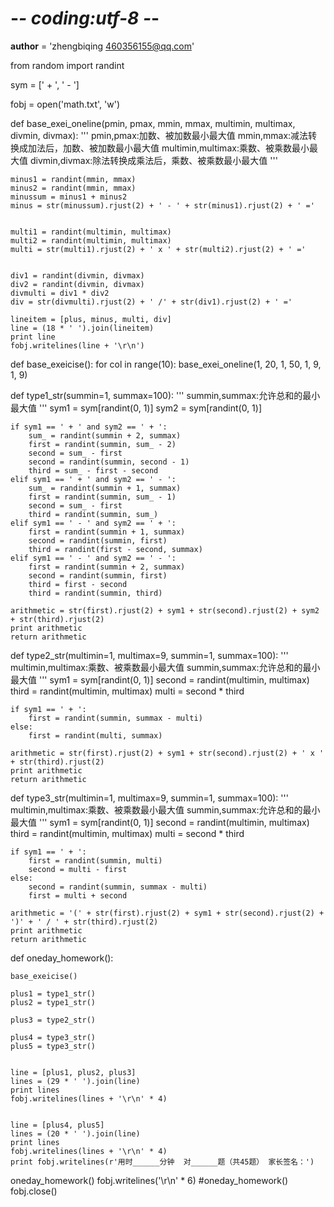 # -*- coding:utf-8 -*-

__author__ = 'zhengbiqing 460356155@qq.com'


from random import randint

sym = [' + ', ' - ']

fobj = open('math.txt', 'w')


def base_exei_oneline(pmin, pmax, mmin, mmax, multimin, multimax, divmin, divmax):
    '''
    pmin,pmax:加数、被加数最小最大值
    mmin,mmax:减法转换成加法后，加数、被加数最小最大值
    multimin,multimax:乘数、被乘数最小最大值
    divmin,divmax:除法转换成乘法后，乘数、被乘数最小最大值
    '''


    minus1 = randint(mmin, mmax)
    minus2 = randint(mmin, mmax)
    minussum = minus1 + minus2
    minus = str(minussum).rjust(2) + ' - ' + str(minus1).rjust(2) + ' ='


    multi1 = randint(multimin, multimax)
    multi2 = randint(multimin, multimax)
    multi = str(multi1).rjust(2) + ' x ' + str(multi2).rjust(2) + ' ='


    div1 = randint(divmin, divmax)
    div2 = randint(divmin, divmax)
    divmulti = div1 * div2
    div = str(divmulti).rjust(2) + ' /' + str(div1).rjust(2) + ' ='

    lineitem = [plus, minus, multi, div]
    line = (18 * ' ').join(lineitem)
    print line
    fobj.writelines(line + '\r\n')



def base_exeicise():
    for col in range(10):
        base_exei_oneline(1, 20, 1, 50, 1, 9, 1, 9)


def type1_str(summin=1, summax=100):
    '''
    summin,summax:允许总和的最小最大值
    '''
    sym1 = sym[randint(0, 1)]
    sym2 = sym[randint(0, 1)]

    if sym1 == ' + ' and sym2 == ' + ':
        sum_ = randint(summin + 2, summax)
        first = randint(summin, sum_ - 2)
        second = sum_ - first
        second = randint(summin, second - 1)
        third = sum_ - first - second
    elif sym1 == ' + ' and sym2 == ' - ':
        sum_ = randint(summin + 1, summax)
        first = randint(summin, sum_ - 1)
        second = sum_ - first
        third = randint(summin, sum_)
    elif sym1 == ' - ' and sym2 == ' + ':
        first = randint(summin + 1, summax)
        second = randint(summin, first)
        third = randint(first - second, summax)
    elif sym1 == ' - ' and sym2 == ' - ':
        first = randint(summin + 2, summax)
        second = randint(summin, first)
        third = first - second
        third = randint(summin, third)

    arithmetic = str(first).rjust(2) + sym1 + str(second).rjust(2) + sym2 + str(third).rjust(2)
    print arithmetic
    return arithmetic



def type2_str(multimin=1, multimax=9, summin=1, summax=100):
    '''
    multimin,multimax:乘数、被乘数最小最大值
    summin,summax:允许总和的最小最大值
    '''
    sym1 = sym[randint(0, 1)]
    second = randint(multimin, multimax)
    third = randint(multimin, multimax)
    multi = second * third

    if sym1 == ' + ':
        first = randint(summin, summax - multi)
    else:
        first = randint(multi, summax)

    arithmetic = str(first).rjust(2) + sym1 + str(second).rjust(2) + ' x ' + str(third).rjust(2)
    print arithmetic
    return arithmetic


def type3_str(multimin=1, multimax=9, summin=1, summax=100):
    '''
    multimin,multimax:乘数、被乘数最小最大值
    summin,summax:允许总和的最小最大值
    '''
    sym1 = sym[randint(0, 1)]
    second = randint(multimin, multimax)
    third = randint(multimin, multimax)
    multi = second * third

    if sym1 == ' + ':
        first = randint(summin, multi)
        second = multi - first
    else:
        second = randint(summin, summax - multi)
        first = multi + second

    arithmetic = '(' + str(first).rjust(2) + sym1 + str(second).rjust(2) + ')' + ' / ' + str(third).rjust(2)
    print arithmetic
    return arithmetic



def oneday_homework():

    base_exeicise()

    plus1 = type1_str()
    plus2 = type1_str()

    plus3 = type2_str()

    plus4 = type3_str()
    plus5 = type3_str()


    line = [plus1, plus2, plus3]
    lines = (29 * ' ').join(line)
    print lines
    fobj.writelines(lines + '\r\n' * 4)

 
    line = [plus4, plus5]
    lines = (20 * ' ').join(line)
    print lines
    fobj.writelines(lines + '\r\n' * 4)
    print fobj.writelines(r'用时______分钟  对______题（共45题） 家长签名：')



oneday_homework()
fobj.writelines('\r\n' * 6)
#oneday_homework()
fobj.close()
